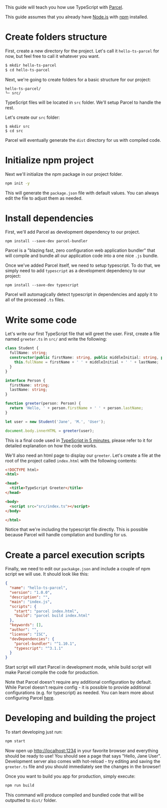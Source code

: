 This guide will teach you how use TypeScript with [Parcel](https://parceljs.org/).

This guide assumes that you already have [Node.js](https://nodejs.org/) with [npm](https://www.npmjs.com/) installed.

# Create folders structure

First, create a new directory for the project.
Let's call it `hello-ts-parcel` for now, but feel free to call it whatever you want.

```sh
$ mkdir hello-ts-parcel
$ cd hello-ts-parcel
```

Next, we're going to create folders for a basic structure for our project:

```
hello-ts-parcel/
└─ src/
```

TypeScript files will be located in `src` folder. We'll setup Parcel to handle the rest.

Let's create our `src` folder:

```shell
$ mkdir src
$ cd src
```

Parcel will eventually generate the `dist` directory for us with compiled code.

# Initialize npm project

Next we'll initialize the npm package in our project folder.

```sh
npm init -y
```

This will generate the `package.json` file with default values.
You can always edit the file to adjust them as needed.

# Install dependencies

First, we'll add Parcel as development dependency to our project.

```shell
npm install --save-dev parcel-bundler
```

Parcel is a "blazing fast, zero configuration web application bundler" that will compile and bundle all our application code into a one nice `.js` bundle.

Once we've added Parcel itself, we need to setup typescript. To do that, we simply need to add `typescript` as a development dependency to our project:

```shell
npm install --save-dev typescript
```

Parcel will automagically detect typescript in dependencies and apply it to all of the processed `.ts` files.

# Write some code

Let's write our first TypeScript file that will greet the user.
First, create a file named `greeter.ts` in `src/` and write the following:

```ts
class Student {
  fullName: string;
  constructor(public firstName: string, public middleInitial: string, public lastName: string) {
    this.fullName = firstName + ' ' + middleInitial + ' ' + lastName;
  }
}

interface Person {
  firstName: string;
  lastName: string;
}

function greeter(person: Person) {
  return 'Hello, ' + person.firstName + ' ' + person.lastName;
}

let user = new Student('Jane', 'M.', 'User');

document.body.innerHTML = greeter(user);
```

This is a final code used in [TypeScript in 5 minutes](./TypeScript%20in%205%20minutes.md), please refer to it for detailed explanation on how the code works.

We'll also need an html page to display our `greeter`.
Let's create a file at the root of the project called `index.html` with the following contents:

```html
<!DOCTYPE html>
<html>

<head>
  <title>TypeScript Greeter</title>
</head>

<body>
  <script src="src/index.ts"></script>
</body>

</html>
```

Notice that we're including the typescript file directly.
This is possible because Parcel will handle compilation and bundling for us.

# Create a parcel execution scripts

Finally, we need to edit our `packakge.json` and include a couple of npm script we will use.
It should look like this:

```json
{
  "name": "hello-ts-parcel",
  "version": "1.0.0",
  "description": "",
  "main": "index.js",
  "scripts": {
    "start": "parcel index.html",
    "build": "parcel build index.html"
  },
  "keywords": [],
  "author": "",
  "license": "ISC",
  "devDependencies": {
    "parcel-bundler": "^1.10.1",
    "typescript": "^3.1.1"
  }
}
```

Start script will start Parcel in development mode, while build script will make Parcel compile the code for production.

Note that Parcel doesn't require any additional configuration by default.
While Parcel doesn't require config - it is possible to provide additional configurations (e.g. for typescript) as needed.
You can learn more about configuring Parcel [here](https://parceljs.org/getting_started.html).

# Developing and building the project

To start developing just run:

```sh
npm start
```

Now open up [http://localhost:1234](http://localhost:1234) in your favorite browser and everything should be ready to use!
You should see a page that says "Hello, Jane User".  
Development server also comes with hot-reload - try editing and saving the `greeter.ts` file and you should immediately see the changes in the browser!

Once you want to build you app for production, simply execute:

```sh
npm run build
```

This command will produce compiled and bundled code that will be outputted to `dist/` folder.
